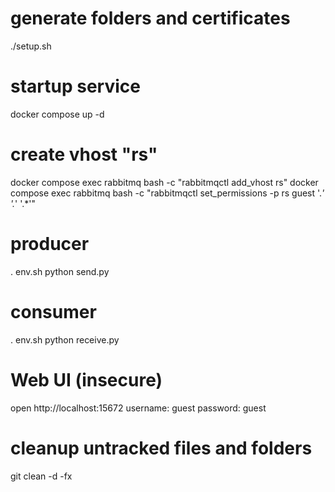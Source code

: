 
# generate folders and certificates
./setup.sh

# startup service
docker compose up -d

# create vhost "rs"
docker compose exec rabbitmq bash -c "rabbitmqctl add_vhost rs"
docker compose exec rabbitmq bash -c "rabbitmqctl set_permissions -p rs guest '.*' '.*' '.*'"

# producer
. env.sh
python send.py

# consumer
. env.sh
python receive.py

# Web UI (insecure)
open http://localhost:15672
username: guest
password: guest

# cleanup untracked files and folders
git clean -d -fx
